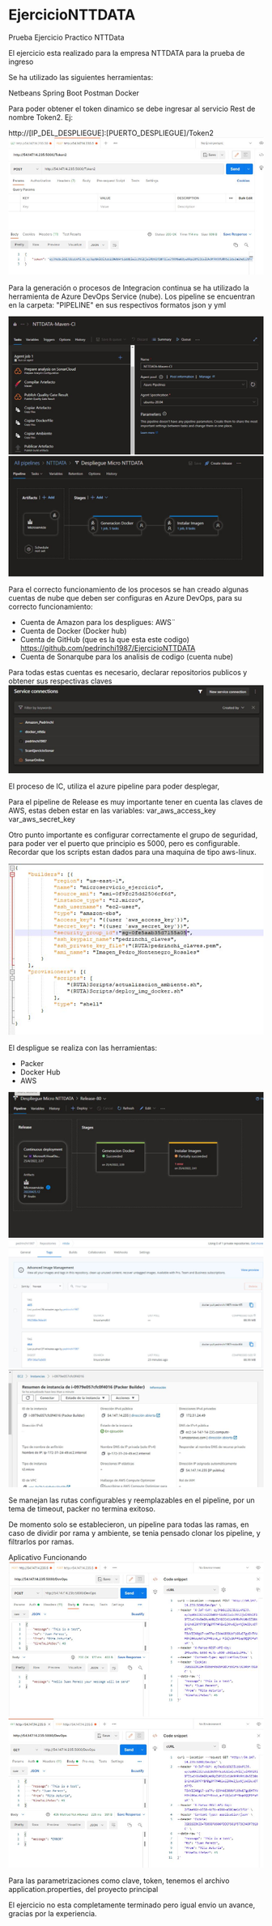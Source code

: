 # EjercicioNTTDATA
Prueba Ejercicio Practico NTTData

El ejercicio esta realizado para la empresa NTTDATA para la prueba de ingreso

Se ha utilizado las siguientes herramientas:

Netbeans
Spring Boot
Postman
Docker

Para poder obtener el token dinamico se debe ingresar al servicio Rest de nombre Token2. Ej:

http://[IP_DEL_DESPLIEGUE]:[PUERTO_DESPLIEGUE]/Token2
![Image1](https://github.com/pedrinchi1987/EjercicioNTTDATA/blob/main/imagenes/ConsumoTokenRest.JPG)

Para la generación o procesos de Integracion continua se ha utilizado la herramienta de Azure DevOps Service (nube).
Los pipeline se encuentran en la carpeta: "PIPELINE" en sus respectivos formatos json y yml

![Image2](https://github.com/pedrinchi1987/EjercicioNTTDATA/blob/main/imagenes/PipelineIC.JPG)
![Image3](https://github.com/pedrinchi1987/EjercicioNTTDATA/blob/main/imagenes/PipelineEC.JPG)

Para el correcto funcionamiento de los procesos se han creado algunas cuentas de nube que deben ser configuras en Azure DevOps,
para su correcto funcionamiento:

* Cuenta de Amazon para los despligues: AWS¨
* Cuenta de Docker (Docker hub)
* Cuenta de GitHub (que es la que esta este codigo) 
	https://github.com/pedrinchi1987/EjercicioNTTDATA
* Cuenta de Sonarqube para los analisis de codigo (cuenta nube)

Para todas estas cuentas es necesario, declarar repositorios publicos y obtener sus respectivas claves
![Image4](https://github.com/pedrinchi1987/EjercicioNTTDATA/blob/main/imagenes/Conexiones.JPG)

El proceso de IC, utiliza el azure pipeline para poder desplegar, 

Para el pipeline de Release es muy importante tener en cuenta las claves de AWS, estas deben estar en las variables:
var_aws_access_key
var_aws_secret_key

Otro punto importante es configurar correctamente el grupo de seguridad, para poder ver el puerto que principio es 5000, pero es configurable.
Recordar que los scripts estan dados para una maquina de tipo aws-linux.

![Image10](https://github.com/pedrinchi1987/EjercicioNTTDATA/blob/main/imagenes/DefinicionPacker.JPG)

El despligue se realiza con las herramientas:

* Packer
* Docker Hub
* AWS

![Image5](https://github.com/pedrinchi1987/EjercicioNTTDATA/blob/main/imagenes/EjecucionPipelineEC.JPG)
![Image6](https://github.com/pedrinchi1987/EjercicioNTTDATA/blob/main/imagenes/DockerGenerado.JPG)
![Image7](https://github.com/pedrinchi1987/EjercicioNTTDATA/blob/main/imagenes/InstanciaCreada.JPG)

Se manejan las rutas configurables y reemplazables en el pipeline, por un tema de timeout, packer no termina exitoso.

De momento solo se establecieron, un pipeline para todas las ramas, en caso de dividir por rama y ambiente, se tenia pensado clonar los pipeline, 
y filtrarlos por ramas.

Aplicativo Funcionando
![Image8](https://github.com/pedrinchi1987/EjercicioNTTDATA/blob/main/imagenes/ConsumoDevOpsRest.JPG)
![Image9](https://github.com/pedrinchi1987/EjercicioNTTDATA/blob/main/imagenes/ErrorTipoEquivocadoConsumoDevOpsRest.JPG)

Para las parametrizaciones como clave, token, tenemos el archivo application.properties, del proyecto principal

El ejercicio no esta completamente terminado pero igual envio un avance, gracias por la experiencia.

